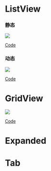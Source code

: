 # ListView

### 静态

![](https://github-riskers-blog.oss-cn-qingdao.aliyuncs.com/20190106185106.png?x-oss-process=style/width)

[Code](https://gist.github.com/riskers/ee71c1754117981bf7358359b390ff4e#file-dynamic-listview-dart)

### 动态

![](https://github-riskers-blog.oss-cn-qingdao.aliyuncs.com/20190106192454.png?x-oss-process=style/width)

[Code](https://gist.github.com/riskers/ee71c1754117981bf7358359b390ff4e#file-static-listview-dart)


# GridView

![](https://github-riskers-blog.oss-cn-qingdao.aliyuncs.com/20190106202254.png?x-oss-process=style/width)

[Code](https://gist.github.com/riskers/ee71c1754117981bf7358359b390ff4e#file-gridview-dart)

# Expanded

# Tab

